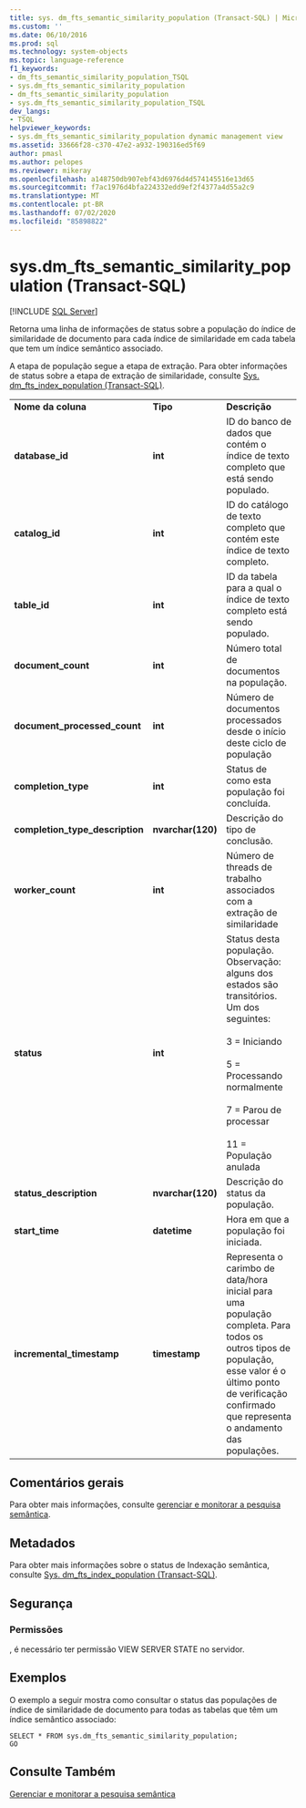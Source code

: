 ```yaml
---
title: sys. dm_fts_semantic_similarity_population (Transact-SQL) | Microsoft Docs
ms.custom: ''
ms.date: 06/10/2016
ms.prod: sql
ms.technology: system-objects
ms.topic: language-reference
f1_keywords:
- dm_fts_semantic_similarity_population_TSQL
- sys.dm_fts_semantic_similarity_population
- dm_fts_semantic_similarity_population
- sys.dm_fts_semantic_similarity_population_TSQL
dev_langs:
- TSQL
helpviewer_keywords:
- sys.dm_fts_semantic_similarity_population dynamic management view
ms.assetid: 33666f28-c370-47e2-a932-190316ed5f69
author: pmasl
ms.author: pelopes
ms.reviewer: mikeray
ms.openlocfilehash: a148750db907ebf43d6976d4d574145516e13d65
ms.sourcegitcommit: f7ac1976d4bfa224332edd9ef2f4377a4d55a2c9
ms.translationtype: MT
ms.contentlocale: pt-BR
ms.lasthandoff: 07/02/2020
ms.locfileid: "85898822"
---
```

# <a name="sysdm_fts_semantic_similarity_population-transact-sql"></a>sys.dm_fts_semantic_similarity_population (Transact-SQL)
[!INCLUDE [SQL Server](../../includes/applies-to-version/sqlserver.md)]

  Retorna uma linha de informações de status sobre a população do índice de similaridade de documento para cada índice de similaridade em cada tabela que tem um índice semântico associado.  
  
 A etapa de população segue a etapa de extração. Para obter informações de status sobre a etapa de extração de similaridade, consulte [Sys. dm_fts_index_population &#40;Transact-SQL&#41;](../../relational-databases/system-dynamic-management-views/sys-dm-fts-index-population-transact-sql.md).  
    
||||  
|-|-|-|  
|**Nome da coluna**|**Tipo**|**Descrição**|  
|**database_id**|**int**|ID do banco de dados que contém o índice de texto completo que está sendo populado.|  
|**catalog_id**|**int**|ID do catálogo de texto completo que contém este índice de texto completo.|  
|**table_id**|**int**|ID da tabela para a qual o índice de texto completo está sendo populado.|  
|**document_count**|**int**|Número total de documentos na população.|  
|**document_processed_count**|**int**|Número de documentos processados desde o início deste ciclo de população|  
|**completion_type**|**int**|Status de como esta população foi concluída.|  
|**completion_type_description**|**nvarchar(120)**|Descrição do tipo de conclusão.|  
|**worker_count**|**int**|Número de threads de trabalho associados com a extração de similaridade|  
|**status**|**int**|Status desta população. Observação: alguns dos estados são transitórios. Um dos seguintes:<br /><br /> 3 = Iniciando<br /><br /> 5 = Processando normalmente<br /><br /> 7 = Parou de processar<br /><br /> 11 = População anulada|  
|**status_description**|**nvarchar(120)**|Descrição do status da população.|  
|**start_time**|**datetime**|Hora em que a população foi iniciada.|  
|**incremental_timestamp**|**timestamp**|Representa o carimbo de data/hora inicial para uma população completa. Para todos os outros tipos de população, esse valor é o último ponto de verificação confirmado que representa o andamento das populações.|  
  
## <a name="general-remarks"></a>Comentários gerais  
 Para obter mais informações, consulte [gerenciar e monitorar a pesquisa semântica](../../relational-databases/search/manage-and-monitor-semantic-search.md).  
  
## <a name="metadata"></a>Metadados  
 Para obter mais informações sobre o status de Indexação semântica, consulte [Sys. dm_fts_index_population &#40;Transact-SQL&#41;](../../relational-databases/system-dynamic-management-views/sys-dm-fts-index-population-transact-sql.md).  
  
## <a name="security"></a>Segurança  
  
### <a name="permissions"></a>Permissões  
 , é necessário ter permissão VIEW SERVER STATE no servidor.  
  
## <a name="examples"></a>Exemplos  
 O exemplo a seguir mostra como consultar o status das populações de índice de similaridade de documento para todas as tabelas que têm um índice semântico associado:  
  
```  
SELECT * FROM sys.dm_fts_semantic_similarity_population;  
GO  
```  
  
## <a name="see-also"></a>Consulte Também  
 [Gerenciar e monitorar a pesquisa semântica](../../relational-databases/search/manage-and-monitor-semantic-search.md)  
  
  
